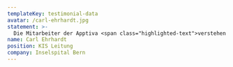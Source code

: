 ```yaml
---
templateKey: testimonial-data
avatar: /carl-ehrhardt.jpg
statement: >-
  Die Mitarbeiter der Apptiva <span class="highlighted-text">verstehen wirklich was wir wollen.</span> Sie haben aufgezeigt, wie technisch herausfordernde Anforderungen im Software Development zusammen mit unserem System entwickelt werden können.
name: Carl Ehrhardt
position: KIS Leitung
company: Inselspital Bern
---
```

